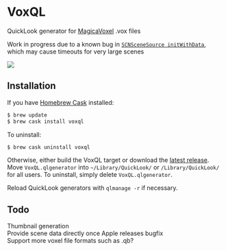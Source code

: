# VoxQL
QuickLook generator for [MagicaVoxel](https://ephtracy.github.io) .vox files

Work in progress due to a known bug in [`SCNSceneSource initWithData`](https://developer.apple.com/library/prerelease/mac/documentation/SceneKit/Reference/SCNSceneSource_Class/index.html#//apple_ref/occ/instm/SCNSceneSource/initWithData:options:), which may cause timeouts for very large scenes

![](http://i.imgur.com/WNvUez3.gif)


## Installation
If you have [Homebrew Cask](http://caskroom.io) installed:
```bash
$ brew update
$ brew cask install voxql
```

To uninstall:
```bash
$ brew cask uninstall voxql
```
Otherwise, either build the VoxQL target or download the [latest release](https://github.com/heptal/VoxQL/releases/download/0.1.0/VoxQL.qlgenerator.zip). Move `VoxQL.qlgenerator` into `~/Library/QuickLook/` or `/Library/QuickLook/` for all users. To uninstall, simply delete `VoxQL.qlgenerator`.  

Reload QuickLook generators with `qlmanage -r` if necessary.

## Todo
Thumbnail generation  
Provide scene data directly once Apple releases bugfix  
Support more voxel file formats such as .qb?  
